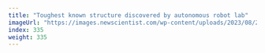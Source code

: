 ```yaml
---
title: "Toughest known structure discovered by autonomous robot lab"
imageUrl: "https://images.newscientist.com/wp-content/uploads/2023/08/29162538/SEI_169177463.jpg?width=788"
index: 335
weight: 335
---
```

